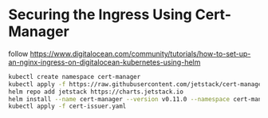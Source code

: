 # Securing the Ingress Using Cert-Manager
follow https://www.digitalocean.com/community/tutorials/how-to-set-up-an-nginx-ingress-on-digitalocean-kubernetes-using-helm
```bash
kubectl create namespace cert-manager
kubectl apply -f https://raw.githubusercontent.com/jetstack/cert-manager/release-0.11/deploy/manifests/00-crds.yaml
helm repo add jetstack https://charts.jetstack.io
helm install --name cert-manager --version v0.11.0 --namespace cert-manager jetstack/cert-manager
kubectl apply -f cert-issuer.yaml
```
